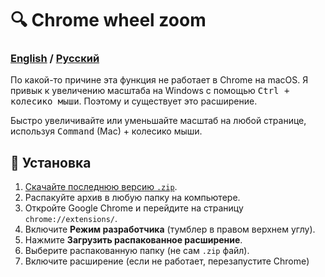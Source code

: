 # 🔍 Chrome wheel zoom
### [English](https://github.com/kulshav/chrome-zoom/blob/main/README.md) / [Русский](https://github.com/kulshav/chrome-zoom/blob/main/README_ru.md)

По какой-то причине эта функция не работает в Chrome на macOS. Я привык к увеличению масштаба на Windows с помощью <kbd>Ctrl + колесико мыши</kbd>. Поэтому и существует это расширение.

Быстро увеличивайте или уменьшайте масштаб на любой странице, используя <kbd>Command</kbd> (Mac) + колесико мыши.


## 🚀 Установка

1. [Скачайте последнюю версию `.zip`](https://github.com/kulshav/chrome-zoom/archive/refs/tags/1.0.0.zip).
2. Распакуйте архив в любую папку на компьютере.
3. Откройте Google Chrome и перейдите на страницу `chrome://extensions/`.
4. Включите **Режим разработчика** (тумблер в правом верхнем углу).
5. Нажмите **Загрузить распакованное расширение**.
6. Выберите распакованную папку (не сам `.zip` файл).
7. Включите расширение (если не работает, перезапустите Chrome)


